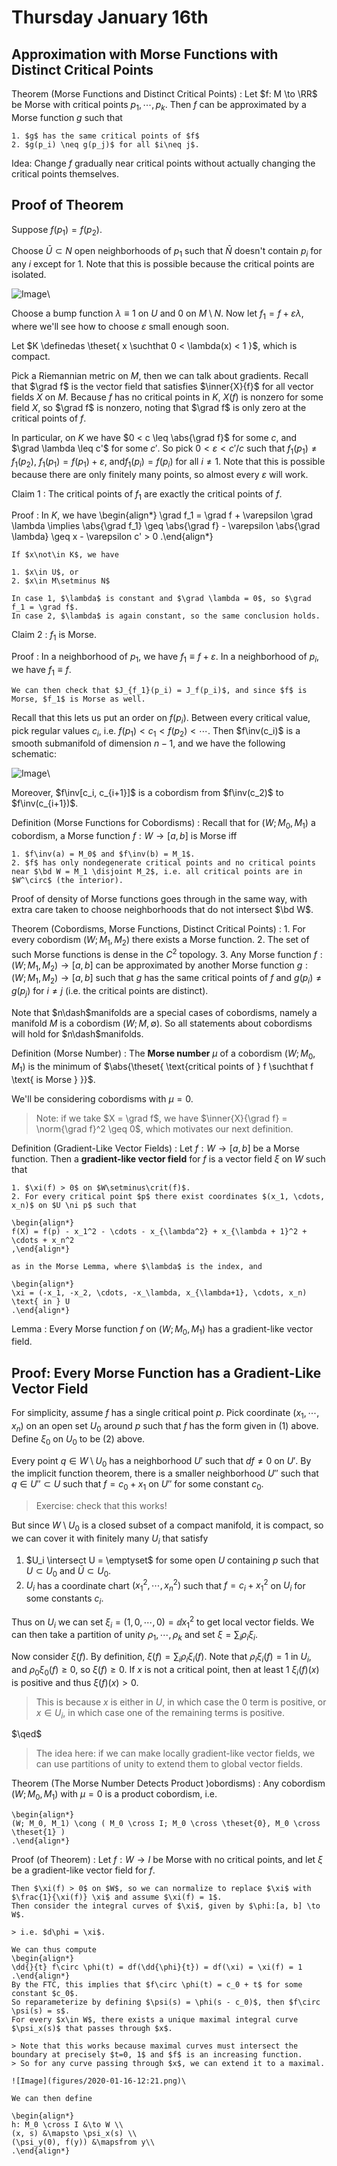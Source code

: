 # Thursday January 16th

## Approximation with Morse Functions with Distinct Critical Points

Theorem (Morse Functions and Distinct Critical Points)
:   Let $f: M \to \RR$ be Morse with critical points $p_1, \cdots, p_k$.
    Then $f$ can be approximated by a Morse function $g$ such that

    1. $g$ has the same critical points of $f$
    2. $g(p_i) \neq g(p_j)$ for all $i\neq j$.


Idea: Change $f$ gradually near critical points without actually changing the critical points themselves.

## Proof of Theorem

Suppose $f(p_1) = f(p_2)$.

Choose $\bar U \subset N$ open neighborhoods of $p_1$ such that $\bar N$ doesn't contain $p_i$ for any $i$ except for 1.
Note that this is possible because the critical points are isolated.

![Image](figures/2020-01-16-11:05.png)\

Choose a bump function $\lambda \equiv 1$ on $U$ and $0$ on $M\setminus N$.
Now let $f_1 = f + \varepsilon \lambda$, where we'll see how to choose $\varepsilon$ small enough soon.

Let $K \definedas \theset{ x \suchthat 0 < \lambda(x) < 1 }$, which is compact.

Pick a Riemannian metric on $M$, then we can talk about gradients.
Recall that $\grad f$ is the vector field that satisfies $\inner{X}{f}$ for all vector fields $X$ on $M$.
Because $f$ has no critical points in $K$, $X(f)$ is nonzero for some field $X$, so $\grad f$ is nonzero, noting that $\grad f$ is only zero at the critical points of $f$.

In particular, on $K$ we have $0 < c \leq \abs{\grad f}$ for some $c$, and $\grad \lambda \leq c'$ for some $c'$.
So pick $0 < \varepsilon  < c'/c$ such that $f_1(p_1) \neq f_1(p_2)$, $f_1(p_1) = f(p_1) + \varepsilon$, and$f_1(p_i) = f(p_i)$ for all $i\neq 1$.
Note that this is possible because there are only finitely many points, so almost every $\varepsilon$ will work.

Claim 1
:   The critical points of $f_1$ are exactly the critical points of $f$.

Proof
:   In $K$, we have
    \begin{align*}
    \grad f_1 = \grad f + \varepsilon \grad \lambda \implies \abs{\grad f_1} \geq \abs{\grad f} - \varepsilon \abs{\grad \lambda} \geq x - \varepsilon c' > 0
    .\end{align*}

    If $x\not\in K$, we have

    1. $x\in U$, or
    2. $x\in M\setminus N$

    In case 1, $\lambda$ is constant and $\grad \lambda = 0$, so $\grad f_1 = \grad f$.
    In case 2, $\lambda$ is again constant, so the same conclusion holds.

Claim 2
: $f_1$ is Morse.

Proof
:   In a neighborhood of $p_1$, we have $f_1 \equiv f + \varepsilon$.
    In a neighborhood of $p_i$, we have $f_1 \equiv f$.

    We can then check that $J_{f_1}(p_i) = J_f(p_i)$, and since $f$ is Morse, $f_1$ is Morse as well.

Recall that this lets us put an order on $f(p_i)$.
Between every critical value, pick regular values $c_i$, i.e. $f(p_1) < c_1 < f(p_2) < \cdots$.
Then $f\inv(c_i)$ is a smooth submanifold of dimension $n-1$, and we have the following schematic:

![Image](figures/2020-01-16-11:26.png)\

Moreover, $f\inv[c_i, c_{i+1}]$ is a cobordism from $f\inv(c_2)$ to $f\inv(c_{i+1})$.

Definition (Morse Functions for Cobordisms)
:   Recall that for $(W; M_0, M_1)$ a cobordism, a Morse function $f: W \to [a, b]$ is Morse iff

    1. $f\inv(a) = M_0$ and $f\inv(b) = M_1$.
    2. $f$ has only nondegenerate critical points and no critical points near $\bd W = M_1 \disjoint M_2$, i.e. all critical points are in $W^\circ$ (the interior).

Proof of density of Morse functions goes through in the same way, with extra care taken to choose neighborhoods that do not intersect $\bd W$.

Theorem (Cobordisms, Morse Functions, Distinct Critical Points)
:   1. For every cobordism $(W; M_1, M_2)$ there exists a Morse function.
    2. The set of such Morse functions is dense in the $C^2$ topology.
    3. Any Morse function $f: (W; M_1, M_2) \to [a, b]$ can be approximated by another Morse function $g: (W; M_1, M_2) \to [a, b]$ such that $g$ has the same critical points of $f$ and $g(p_i) \neq g(p_j)$ for $i\neq j$ (i.e. the critical points are distinct).

Note that $n\dash$manifolds are a special cases of cobordisms, namely a manifold $M$ is a cobordism $(W; M, \emptyset)$.
So all statements about cobordisms will hold for $n\dash$manifolds.

Definition (Morse Number)
: The **Morse number** $\mu$ of a cobordism $(W; M_0, M_1)$ is the minimum of $\abs{\theset{ \text{critical points of } f \suchthat f \text{ is Morse } }}$.

We'll be considering cobordisms with $\mu = 0$.

> Note: if we take $X = \grad f$, we have $\inner{X}{\grad f} = \norm{\grad f}^2 \geq 0$, which motivates our next definition.

Definition (Gradient-Like Vector Fields)
:   Let $f: W \to [a, b]$ be a Morse function.
    Then a **gradient-like vector field** for $f$ is a vector field $\xi$ on $W$ such that

    1. $\xi(f) > 0$ on $W\setminus\crit(f)$.
    2. For every critical point $p$ there exist coordinates $(x_1, \cdots, x_n)$ on $U \ni p$ such that

    \begin{align*}
    f(X) = f(p) - x_1^2 - \cdots - x_{\lambda^2} + x_{\lambda + 1}^2 + \cdots + x_n^2
    ,\end{align*}

    as in the Morse Lemma, where $\lambda$ is the index, and

    \begin{align*}
    \xi = (-x_1, -x_2, \cdots, -x_\lambda, x_{\lambda+1}, \cdots, x_n) \text{ in } U
    .\end{align*}

Lemma
: Every Morse function $f$ on $(W; M_0, M_1)$ has a gradient-like vector field.

## Proof: Every Morse Function has a Gradient-Like Vector Field

For simplicity, assume $f$ has a single critical point $p$.
Pick coordinate $(x_1, \cdots, x_n)$ on an open set $U_0$ around $p$ such that $f$ has the form given in (1) above.
Define $\xi_0$ on $U_0$ to be (2) above.

Every point $q\in W\setminus U_0$ has a neighborhood $U'$ such that $df\neq 0$ on $U'$.
By the implicit function theorem, there is a smaller neighborhood $U''$ such that $q \in U'' \subset U$ such that $f= c_0 + x_1$ on $U''$ for some constant $c_0$.

> Exercise: check that this works!

But since $W\setminus U_0$ is a closed subset of a compact manifold, it is compact, so we can cover it with finitely many $U_i$ that satisfy

1. $U_i \intersect U = \emptyset$ for some open $U$ containing $p$ such that $U\subset U_0$ and $\bar U \subset U_0$.
2. $U_i$ has a coordinate chart $(x_1^2, \cdots, x_n^2)$ such that $f = c_i + x_1^2$ on $U_i$ for some constants $c_i$.

Thus on $U_i$ we can set $\xi_i = (1, 0, \cdots, 0) = \dd{}{x_1^2}$ to get local vector fields.
We can then take a partition of unity $\rho_1, \cdots, \rho_k$ and set $\xi = \sum_i \rho_i \xi_i$.

Now consider $\xi(f)$.
By definition, $\xi(f) = \sum_i \rho_i \xi_i (f)$.
Note that $\rho_i \xi_i (f) = 1$ in $U_i$, and $\rho_0 \xi_0 (f) \geq 0$, so $\xi(f) \geq 0$.
If $x$ is not a critical point, then at least 1 $\xi_i(f)(x)$ is positive and thus $\xi(f)(x) > 0$.

> This is because $x$ is either in $U$, in which case the 0 term is positive, or $x \in U_i$, in which case one of the remaining terms is positive.

$\qed$

> The idea here: if we can make locally gradient-like vector fields, we can use partitions of unity to extend them to global vector fields.

Theorem (The Morse Number Detects Product )obordisms)
:   Any cobordism $(W; M_0, M_1)$ with $\mu = 0$ is a product cobordism, i.e.

    \begin{align*}
    (W; M_0, M_1) \cong ( M_0 \cross I; M_0 \cross \theset{0}, M_0 \cross \theset{1} )
    .\end{align*}

Proof (of Theorem)
:   Let $f: W \to I$ be Morse with no critical points, and let $\xi$ be a gradient-like vector field for $f$.

    Then $\xi(f) > 0$ on $W$, so we can normalize to replace $\xi$ with $\frac{1}{\xi(f)} \xi$ and assume $\xi(f) = 1$.
    Then consider the integral curves of $\xi$, given by $\phi:[a, b] \to W$.

    > i.e. $d\phi = \xi$.

    We can thus compute
    \begin{align*}
    \dd{}{t} f\circ \phi(t) = df(\dd{\phi}{t}) = df(\xi) = \xi(f) = 1
    .\end{align*}
    By the FTC, this implies that $f\circ \phi(t) = c_0 + t$ for some constant $c_0$.
    So reparameterize by defining $\psi(s) = \phi(s - c_0)$, then $f\circ \psi(s) = s$.
    For every $x\in W$, there exists a unique maximal integral curve $\psi_x(s)$ that passes through $x$.

    > Note that this works because maximal curves must intersect the boundary at precisely $t=0, 1$ and $f$ is an increasing function.
    > So for any curve passing through $x$, we can extend it to a maximal.

    ![Image](figures/2020-01-16-12:21.png)\

    We can then define

    \begin{align*}
    h: M_0 \cross I &\to W \\
    (x, s) &\mapsto \psi_x(s) \\
    (\psi_y(0), f(y)) &\mapsfrom y\\
    .\end{align*}
